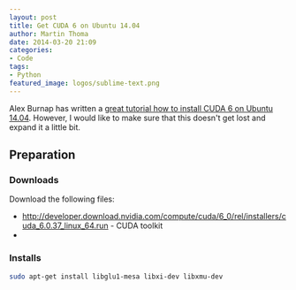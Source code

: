 ```yaml
---
layout: post
title: Get CUDA 6 on Ubuntu 14.04
author: Martin Thoma
date: 2014-03-20 21:09
categories:
- Code
tags:
- Python
featured_image: logos/sublime-text.png
---
```


Alex Burnap has written a [great tutorial how to install CUDA 6 on Ubuntu 14.04](http://crowdtheory.wordpress.com/2014/04/25/ubuntu-14-04-with-latest-nvidia-drivers/).
However, I would like to make sure that this doesn't get lost and expand it a
little bit.

## Preparation

### Downloads

Download the following files:

* http://developer.download.nvidia.com/compute/cuda/6_0/rel/installers/cuda_6.0.37_linux_64.run - CUDA toolkit
* 

### Installs

```bash
sudo apt-get install libglu1-mesa libxi-dev libxmu-dev
```

